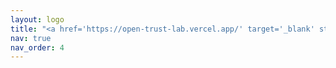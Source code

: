```yaml
---
layout: logo
title: "<a href='https://open-trust-lab.vercel.app/' target='_blank' style='display: flex; align-items: center; height: 40px;margin:-10px 0 0 0;'><img src='/assets/img/logo.png' alt='Logo'></a>"
nav: true
nav_order: 4
---
```


